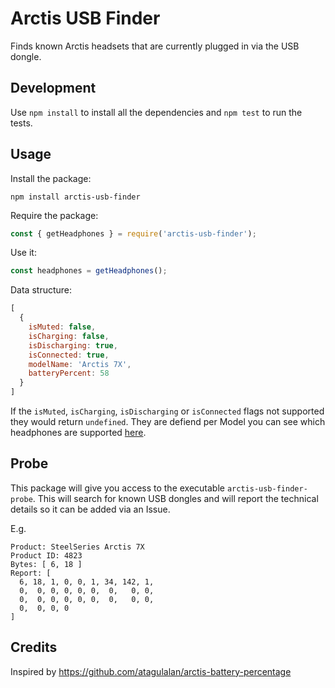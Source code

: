 # Arctis USB Finder

Finds known Arctis headsets that are currently plugged in via the USB dongle.

## Development

Use `npm install` to install all the dependencies and `npm test` to run the tests.

## Usage

Install the package:
```
npm install arctis-usb-finder
```

Require the package:
```js
const { getHeadphones } = require('arctis-usb-finder');
```

Use it:
```js
const headphones = getHeadphones();
```

Data structure:
```js
[
  {
    isMuted: false,
    isCharging: false,
    isDischarging: true,
    isConnected: true,
    modelName: 'Arctis 7X',
    batteryPercent: 58
  }
]
```

If the `isMuted`, `isCharging`, `isDischarging` or `isConnected` flags not supported they would return `undefined`. They are defiend per Model you can see which headphones are supported [here](src/headphone_list.ts).

## Probe

This package will give you access to the executable `arctis-usb-finder-probe`. This will search for known USB dongles and will report the technical details so it can be added via an Issue.

E.g.

```
Product: SteelSeries Arctis 7X
Product ID: 4823
Bytes: [ 6, 18 ]
Report: [
  6, 18, 1, 0, 0, 1, 34, 142, 1,
  0,  0, 0, 0, 0, 0,  0,   0, 0,
  0,  0, 0, 0, 0, 0,  0,   0, 0,
  0,  0, 0, 0
]
```

## Credits

Inspired by https://github.com/atagulalan/arctis-battery-percentage

